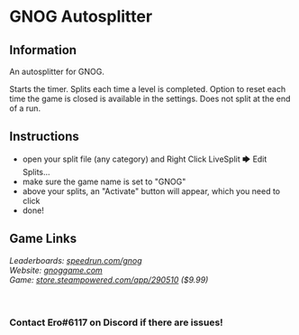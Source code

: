 # GNOG Autosplitter
## Information
An autosplitter for GNOG.

Starts the timer. Splits each time a level is completed. Option to reset each time the game is closed is available in the settings. Does not split at the end of a run.
## Instructions
* open your split file (any category) and Right Click LiveSplit 🡆 Edit Splits...
* make sure the game name is set to "GNOG"
* above your splits, an "Activate" button will appear, which you need to click
* done!
## Game Links
*Leaderboards: [speedrun.com/gnog](https://speedrun.com/gnog)*  
*Website: [gnoggame.com](https://gnoggame.com)*  
*Game: [store.steampowered.com/app/290510](https://store.steampowered.com/app/290510) ($9.99)*
​  
​  
​
### Contact Ero#6117 on Discord if there are issues!
